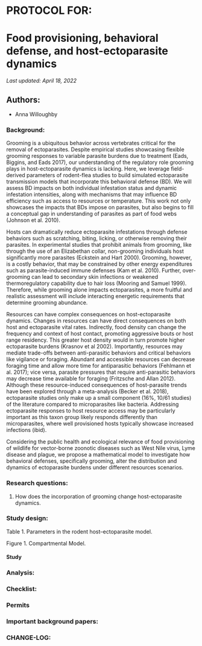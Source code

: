 # PROTOCOL FOR: 
# Food provisioning, behavioral defense, and host-ectoparasite dynamics

_Last updated: April 18, 2022_

## Authors: 

* Anna Willoughby

### Background: 

Grooming is a ubiquitous behavior across vertebrates critical for the removal of ectoparasites. Despite empirical studies showcasing flexible grooming responses to variable parasite burdens due to treatment (Eads, Biggins, and Eads 2017), our understanding of the regulatory role grooming plays in host-ectoparasite dynamics is lacking. Here, we leverage field-derived parameters of rodent-flea studies to build simulated ectoparasite transmission models that incorporate this behavioral defense (BD). We will assess BD impacts on both individual infestation status and dynamic infestation intensities, along with mechanisms that may influence BD efficiency such as access to resources or temperature. This work not only showcases the impacts that BDs impose on parasites, but also begins to fill a conceptual gap in understanding of parasites as part of food webs (Johnson et al. 2010).  

Hosts can dramatically reduce ectoparasite infestations through defense behaviors such as scratching, biting, licking, or otherwise removing their parasites. In experimental studies that prohibit animals from grooming, like through the use of an Elizabethan collar, non-grooming individuals host significantly more parasites (Eckstein and Hart 2000). Grooming, however, is a costly behavior, that may be constrained by other energy expenditures such as parasite-induced immune defenses (Kam et al. 2010). Further, over-grooming can lead to secondary skin infections or weakened thermoregulatory capability due to hair loss (Mooring and Samuel 1999). Therefore, while grooming alone impacts ectoparasites, a more fruitful and realistic assessment will include interacting energetic requirements that determine grooming abundance. 

Resources can have complex consequences on host-ectoparasite dynamics. Changes in resources can have direct consequences on both host and ectoparasite vital rates. Indirectly, food density can change the frequency and context of host contact, promoting aggressive bouts or host range residency. This greater host density would in turn promote higher ectoparasite burdens (Krasnov et al 2002). Importantly, resources may mediate trade-offs between anti-parasitic behaviors and critical behaviors like vigilance or foraging. Abundant and accessible resources can decrease foraging time and allow more time for antiparasitic behaviors (Fehlmann et al. 2017); vice versa, parasite pressures that require anti-parasitic behaviors may decrease time available for foraging (Fritzsche and Allan 2012). Although these resource-induced consequences of host-parasite trends have been explored through a meta-analysis (Becker et al. 2018), ectoparasite studies only make up a small component (16%, 10/61 studies) of the literature compared to microparasites like bacteria. Addressing ectoparasite responses to host resource access may be particularly important as this taxon group likely responds differently than microparasites, where well provisioned hosts typically showcase increased infections (ibid). 

Considering the public health and ecological relevance of food provisioning of wildlife for vector-borne zoonotic diseases such as West Nile virus, Lyme disease and plague, we propose a mathematical model to investigate how behavioral defenses, specifically grooming, alter the distribution and dynamics of ectoparasite burdens under different resources scenarios. 


### Research questions:
 1) How does the incorporation of grooming change host-ectoparasite dynamics. 

### Study design: 

Table 1. Parameters in the rodent host–ectoparasite model.

Figure 1. Compartmental Model. 


#### Study 

### Analysis: 


### Checklist: 

### Permits

### Important background papers: 

### CHANGE-LOG:
